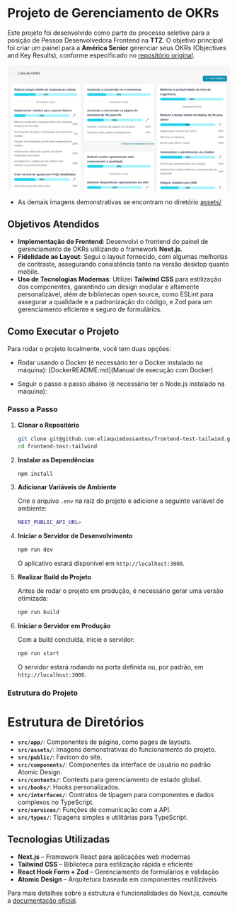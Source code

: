 # Projeto de Gerenciamento de OKRs  

Este projeto foi desenvolvido como parte do processo seletivo para a posição de Pessoa Desenvolvedora Frontend na **TTZ**. O objetivo principal foi criar um painel para a **América Senior** gerenciar seus OKRs (Objectives and Key Results), conforme especificado no [repositório original](https://github.com/tootz-solucoes/frontend-test).  

![Painel](/assets/painel.png)

- As demais imagens demonstrativas se encontram no diretório [assets/](assets)

## Objetivos Atendidos  

- **Implementação do Frontend**: Desenvolvi o frontend do painel de gerenciamento de OKRs utilizando o framework **Next.js**.  
- **Fidelidade ao Layout**: Segui o layout fornecido, com algumas melhorias de contraste, assegurando consistência tanto na versão desktop quanto mobile.  
- **Uso de Tecnologias Modernas**: Utilizei **Tailwind CSS** para estilização dos componentes, garantindo um design modular e altamente personalizável, além de bibliotecas open source, como ESLint para assegurar a qualidade e a padronização do código, e Zod para um gerenciamento eficiente e seguro de formulários.

## Como Executar o Projeto  

Para rodar o projeto localmente, você tem duas opções:

- Rodar usando o Docker (é necessário ter o Docker instalado na máquina): [DockerREADME.md](Manual de execução com Docker)

- Seguir o passo a passo abaixo (é necessário ter o Node.js instalado na máquina):

### Passo a Passo  

1. **Clonar o Repositório**  

   ```bash
   git clone git@github.com:eliaquimdossantos/frontend-test-tailwind.git
   cd frontend-test-tailwind
   ```  

2. **Instalar as Dependências**  

   ```bash
   npm install
   ```  

3. **Adicionar Variáveis de Ambiente**  

   Crie o arquivo `.env` na raiz do projeto e adicione a seguinte variável de ambiente:  
   ```bash
   NEXT_PUBLIC_API_URL=
   ```  

4. **Iniciar o Servidor de Desenvolvimento**  

   ```bash
   npm run dev
   ```  

   O aplicativo estará disponível em `http://localhost:3000`.  

5. **Realizar Build do Projeto**  

   Antes de rodar o projeto em produção, é necessário gerar uma versão otimizada:  
   
   ```bash
   npm run build
   ```  

6. **Iniciar o Servidor em Produção**  

   Com a build concluída, inicie o servidor:  
   
   ```bash
   npm run start
   ```  

   O servidor estará rodando na porta definida ou, por padrão, em `http://localhost:3000`.  

### Estrutura do Projeto  

# Estrutura de Diretórios

- **`src/app/`**: Componentes de página, como pages de layouts.  
- **`src/assets/`**: Imagens demonstrativas do funcionamento do projeto.
- **`src/public/`**: Favicon do site.
- **`src/components/`**: Componentes da interface de usuário no padrão Atomic Design.  
- **`src/contexts/`**: Contexts para gerenciamento de estado global.  
- **`src/hooks/`**: Hooks personalizados.  
- **`src/interfaces/`**: Contratos de tipagem para componentes e dados complexos no TypeScript.  
- **`src/services/`**: Funções de comunicação com a API.  
- **`src/types/`**: Tipagens simples e utilitárias para TypeScript.  

## Tecnologias Utilizadas  

- **Next.js** – Framework React para aplicações web modernas  
- **Tailwind CSS** – Biblioteca para estilização rápida e eficiente  
- **React Hook Form + Zod** – Gerenciamento de formulários e validação  
- **Atomic Design** – Arquitetura baseada em componentes reutilizáveis  

Para mais detalhes sobre a estrutura e funcionalidades do Next.js, consulte a [documentação oficial](https://nextjs.org/docs).  
